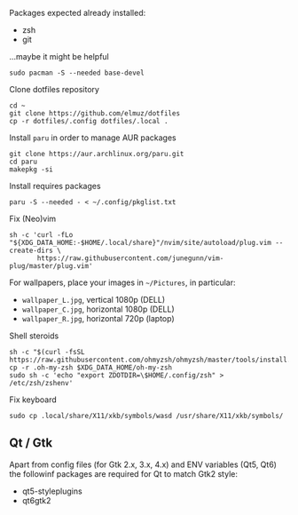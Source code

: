 Packages expected already installed:
- zsh
- git

...maybe it might be helpful
```shell
sudo pacman -S --needed base-devel
```

Clone dotfiles repository
```shell
cd ~
git clone https://github.com/elmuz/dotfiles
cp -r dotfiles/.config dotfiles/.local .
```

Install `paru` in order to manage AUR packages
```shell
git clone https://aur.archlinux.org/paru.git
cd paru
makepkg -si
```

Install requires packages
```shell
paru -S --needed - < ~/.config/pkglist.txt
```
Fix (Neo)vim
```shell
sh -c 'curl -fLo "${XDG_DATA_HOME:-$HOME/.local/share}"/nvim/site/autoload/plug.vim --create-dirs \
       https://raw.githubusercontent.com/junegunn/vim-plug/master/plug.vim'
```

For wallpapers, place your images in `~/Pictures`, in particular:
- `wallpaper_L.jpg`, vertical 1080p (DELL)
- `wallpaper_C.jpg`, horizontal 1080p (DELL)
- `wallpaper_R.jpg`, horizontal 720p (laptop)

Shell steroids
```shell
sh -c "$(curl -fsSL https://raw.githubusercontent.com/ohmyzsh/ohmyzsh/master/tools/install.sh)"
cp -r .oh-my-zsh $XDG_DATA_HOME/oh-my-zsh
sudo sh -c 'echo "export ZDOTDIR=\$HOME/.config/zsh" > /etc/zsh/zshenv'
```

Fix keyboard
```shell
sudo cp .local/share/X11/xkb/symbols/wasd /usr/share/X11/xkb/symbols/
```

## Qt / Gtk
Apart from config files (for Gtk 2.x, 3.x, 4.x) and ENV variables (Qt5, Qt6)
the followinf packages are required for Qt to match Gtk2 style:
- qt5-styleplugins
- qt6gtk2

